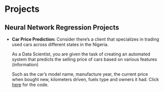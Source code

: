 # Projects

## Neural Network Regression Projects
- **Car Price Prediction:** Consider there’s a client that specializes in trading used cars across different states in the Nigeria.

    As a Data Scientist, you are given the task of creating an automated system that predicts the selling price of cars based on various features (information)

    Such as the car’s model name, manufacture year, the current price when bought new, kilometers driven, fuels type and owners it had. Click <a href="./02 - Neural Network Regression/01 -  Car Price Prediction.ipynb">here</a> for the code.